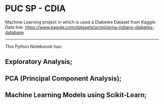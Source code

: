 # PUC SP - CDIA

Machine Learning project in which is used a Diabetes Dataset from Kaggle.
Data link: https://www.kaggle.com/datasets/uciml/pima-indians-diabetes-database

--------------------------

This Python Noteboook has:

Exploratory Analysis;
-------------------------
PCA (Principal Component Analysis);
-------------------------
Machine Learning Models using Scikit-Learn;
-------------------------
